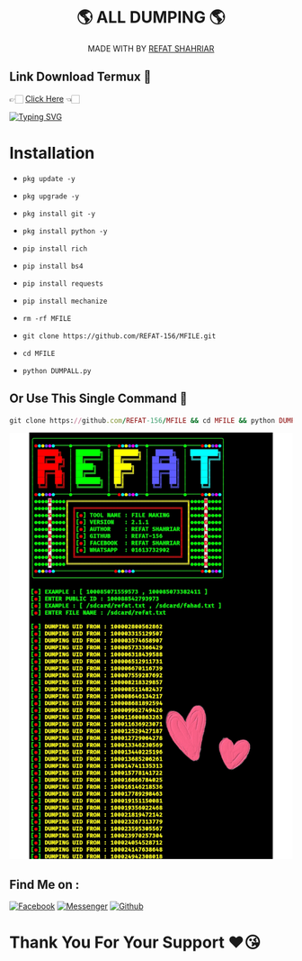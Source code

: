 <h1 align="center">
 🌎 ALL DUMPING 🌎
</h1>
</div>
<p align="center">
  MADE WITH BY <a href="https://github.com/REFAT-156">REFAT SHAHRIAR</a>
</p>
<p align="center">

## Link Download Termux 🤍
👉🏻 [Click Here](https://f-droid.org/repo/com.termux_118.apk) 👈🏻

[![Typing SVG](https://readme-typing-svg.herokuapp.com?font=Neuton&size=23&color=30FF40&background=000000¢er=true&vCenter=true&width=350&height=55&lines=YOU+RESPECT+ME+I+RESPECT+YOU+😊;YOU+DISPECT+ME+I+FUCK+YOU+🙂)](https://git.io/typing-svg)
 
# Installation
 
- `pkg update -y`
 
- `pkg upgrade -y`
 
- `pkg install git -y`
 
- `pkg install python -y`
 
- `pip install rich`
 
- `pip install bs4`

- `pip install requests`

- `pip install mechanize`
 
- `rm -rf MFILE`
 
- `git clone https://github.com/REFAT-156/MFILE.git`
 
- `cd MFILE`
 
- `python DUMPALL.py`

## Or Use This Single Command 💁
```ruby
git clone https://github.com/REFAT-156/MFILE && cd MFILE && python DUMPALL.py
```

<img src="https://github.com/REFAT-156/MFILE/blob/main/IMG_20230119_134127.jpg" />

## Find Me on :
 
[![Facebook](https://img.shields.io/badge/Facebook-green?style=for-the-badge&logo=facebook)](https://fb.com/FHRBROO)
[![Messenger](https://img.shields.io/badge/Chat-Messenger-blue?style=for-the-badge&logo=messenger)](https://m.me/FHRBROO)
[![Github](https://img.shields.io/badge/Github-REFAT-156green?style=for-the-badge&logo=github)](https://github.com/REFAT-156)
 
# Thank You For Your Support ❤️😘
